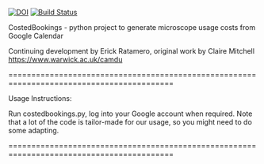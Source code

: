 [![DOI](https://zenodo.org/badge/174334892.svg)](https://zenodo.org/badge/latestdoi/174334892) [![Build Status](https://travis-ci.com/erickmartins/autoQC_extras.svg?branch=master)](https://travis-ci.com/erickmartins/autoQC_extras)



CostedBookings - python project to generate microscope usage costs from Google Calendar  


Continuing development by Erick Ratamero, original work by Claire Mitchell  
https://www.warwick.ac.uk/camdu


==========================================================================================

Usage Instructions:

Run costedbookings.py, log into your Google account when required. Note that a lot of the code
is tailor-made for our usage, so you might need to do some adapting.  


==========================================================================================




